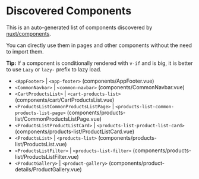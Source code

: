 # Discovered Components

This is an auto-generated list of components discovered by [nuxt/components](https://github.com/nuxt/components).

You can directly use them in pages and other components without the need to import them.

**Tip:** If a component is conditionally rendered with `v-if` and is big, it is better to use `Lazy` or `lazy-` prefix to lazy load.

- `<AppFooter>` | `<app-footer>` (components/AppFooter.vue)
- `<CommonNavbar>` | `<common-navbar>` (components/CommonNavbar.vue)
- `<CartProductsList>` | `<cart-products-list>` (components/cart/CartProductsList.vue)
- `<ProductsListCommonProductsListPage>` | `<products-list-common-products-list-page>` (components/products-list/CommonProductsListPage.vue)
- `<ProductsListProductListCard>` | `<products-list-product-list-card>` (components/products-list/ProductListCard.vue)
- `<ProductsList>` | `<products-list>` (components/products-list/ProductsList.vue)
- `<ProductsListFilter>` | `<products-list-filter>` (components/products-list/ProductsListFilter.vue)
- `<ProductGallery>` | `<product-gallery>` (components/product-details/ProductGallery.vue)
